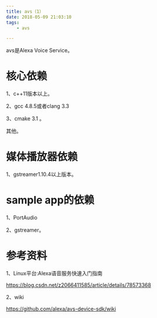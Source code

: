 ```yaml
---
title: avs（1）
date: 2018-05-09 21:03:10
tags:
	- avs

---
```




avs是Alexa Voice Service。



# 核心依赖

1、c++11版本以上。

2、gcc 4.8.5或者clang 3.3

3、cmake 3.1 。

其他。

# 媒体播放器依赖

1、gstreamer1.10.4以上版本。



# sample app的依赖

1、PortAudio

2、gstreamer。



# 参考资料

1、Linux平台:Alexa语音服务快速入门指南

https://blog.csdn.net/z2066411585/article/details/78573368

2、wiki

https://github.com/alexa/avs-device-sdk/wiki